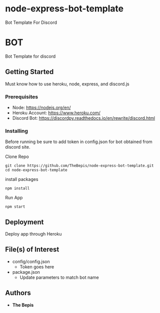 # node-express-bot-template
Bot Template For Discord
# BOT

Bot Template for discord

## Getting Started

Must know how to use heroku, node, express, and discord.js

### Prerequisites

* Node: https://nodejs.org/en/
* Heroku Account: https://www.heroku.com/
* Discord Bot: https://discordpy.readthedocs.io/en/rewrite/discord.html

### Installing

Before running be sure to add token in config.json for bot obtained from discord site.


Clone Repo

```
git clone https://github.com/TheBepis/node-express-bot-template.git
cd node-express-bot-template
```

install packages

```
npm install
```

Run App

```
npm start
```

## Deployment

Deploy app through Heroku

## File(s) of Interest

* config/config.json
	- Token goes here
* package.json
	- Update parameters to match bot name

## Authors

* **The Bepis**
